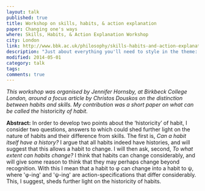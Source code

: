 ```yaml
---
layout: talk
published: true
title: Workshop on skills, habits, & action explanation
paper: Changing one's ways
where: Skills, Habits, & Action Explanation Workshop
city: London
link: http://www.bbk.ac.uk/philosophy/skills-habits-and-action-explanation
description: "Just about everything you'll need to style in the theme: headings, paragraphs, blockquotes, tables, code blocks, and more."
modified: 2014-05-01
category: talk
tags: 
comments: true  
---
```

*This workshop was organised by Jennifer Hornsby, at Birkbeck College London,  around a focus article by Christos Douskos on the distinction between habits and skills. My contribution was a short paper on what can be called the* historicity *of habit.*  

**Abstract:** In order to develop two points about the ‘historicity’ of habit, I consider two questions, answers to which could shed further light on the nature of habits and their difference from skills. The first is, *Can a habit itself have a history?* I argue that all habits indeed have histories, and will suggest that this allows a habit to change. I will then ask, second, *To what extent can habits change?* I think that habits can change considerably, and will give some reason to think that they may perhaps change beyond recognition. With this I mean that a habit to φ can change into a habit to ψ, where 'φ-ing' and 'ψ-ing' are action-specifications that differ considerably. This, I suggest, sheds further light on the historicity of habits.

